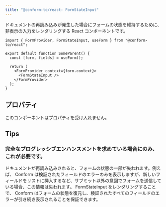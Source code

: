 ```yaml
---
title: "@conform-to/react: FormStateInput"
---
```


ドキュメントの再読み込みが発生した場合にフォームの状態を維持するために、非表示の入力をレンダリングする React コンポーネントです。

```tsx
import { FormProvider, FormStateInput, useForm } from "@conform-to/react";

export default function SomeParent() {
  const [form, fields] = useForm();

  return (
    <FormProvider context={form.context}>
      <FormStateInput />
    </FormProvider>
  );
}
```

## プロパティ

このコンポーネントはプロパティを受け入れません。

## Tips

### 完全なプログレッシブエンハンスメントを求めている場合にのみ、これが必要です。

ドキュメントが再読み込みされると、フォームの状態の一部が失われます。例えば、 Conform は検証されたフィールドのエラーのみを表示しますが、新しいフィールドをリストに挿入するなど、サブミット以外の意図でフォームを送信している場合、この情報は失われます。 FormStateInput をレンダリングすることで、 Conform はフォームの状態を復元し、検証されたすべてのフィールドのエラーが引き続き表示されることを保証できます。
